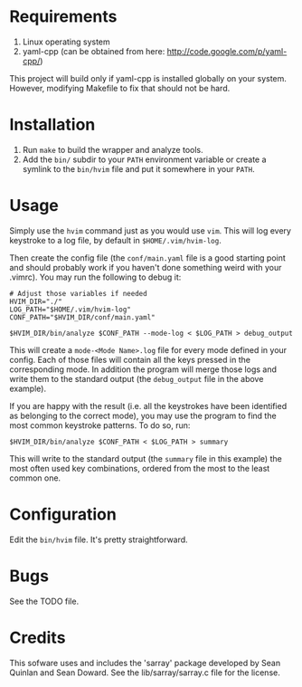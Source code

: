 # Requirements

1. Linux operating system
2. yaml-cpp (can be obtained from here: http://code.google.com/p/yaml-cpp/)

This project will build only if yaml-cpp is installed globally on your system. However, modifying Makefile to fix that should not be hard.

# Installation

1. Run `make` to build the wrapper and analyze tools.
2. Add the `bin/` subdir to your `PATH` environment variable
   or create a symlink to the `bin/hvim` file and put it
   somewhere in your `PATH`.

# Usage

Simply use the `hvim` command just as you would use `vim`. This will log every keystroke to a log file, by default in `$HOME/.vim/hvim-log`.

Then create the config file (the `conf/main.yaml` file is a good starting point and should probably work if you haven't done something weird with your .vimrc). You may run the following to debug it:

    # Adjust those variables if needed
    HVIM_DIR="./"
    LOG_PATH="$HOME/.vim/hvim-log"
    CONF_PATH="$HVIM_DIR/conf/main.yaml"

    $HVIM_DIR/bin/analyze $CONF_PATH --mode-log < $LOG_PATH > debug_output

This will create a `mode-<Mode Name>.log` file for every mode defined in your config. Each of those files will contain all the keys pressed in the corresponding mode. In addition the program will merge those logs and write them to the standard output (the `debug_output` file in the above example).

If you are happy with the result (i.e. all the keystrokes
have been identified as belonging to the correct mode), you may use the program to find the most common keystroke patterns. To do so, run:

    $HVIM_DIR/bin/analyze $CONF_PATH < $LOG_PATH > summary

This will write to the standard output (the `summary` file in this example) the most often used key combinations, ordered from the most to the least common one.

# Configuration

Edit the `bin/hvim` file. It's pretty straightforward.

# Bugs

See the TODO file.

# Credits

This sofware uses and includes the 'sarray' package developed
by Sean Quinlan and Sean Doward. See the lib/sarray/sarray.c
file for the license.
